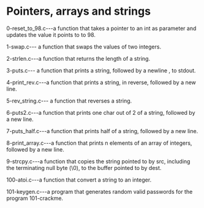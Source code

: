 # Pointers, arrays and strings

0-reset_to_98.c---a function that takes a pointer to an int as parameter and updates the value it points to to 98.

1-swap.c--- a function that swaps the values of two integers.

2-strlen.c---a function that returns the length of a string.

3-puts.c--- a function that prints a string, followed by a newline , to stdout.

4-print_rev.c---a function that prints a string, in reverse, followed by a new line.

5-rev_string.c--- a function that reverses a string.

6-puts2.c---a function that prints one char out of 2 of a string, followed by a new line.

7-puts_half.c---a function that prints half of a string, followed by a new line.

8-print_array.c---a function that prints n elements of an array of integers, followed by a new line.

9-strcpy.c---a function that copies the string pointed to by src, including the terminating null byte (\0), to the buffer pointed to by dest.

100-atoi.c---a function that convert a string to an integer.

101-keygen.c---a program that generates random valid passwords for the program 101-crackme.
